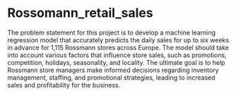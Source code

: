 # Rossomann_retail_sales
The problem statement for this project is to develop a machine learning regression model that accurately predicts the daily sales for up to six weeks in advance for 1,115 Rossmann stores across Europe. The model should take into account various factors that influence store sales, such as promotions, competition, holidays, seasonality, and locality. The ultimate goal is to help Rossmann store managers make informed decisions regarding inventory management, staffing, and promotional strategies, leading to increased sales and profitability for the business.
